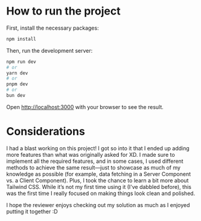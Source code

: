 # How to run the project

First, install the necessary packages:

```bash
npm install
```

Then, run the development server:

```bash
npm run dev
# or
yarn dev
# or
pnpm dev
# or
bun dev
```

Open [http://localhost:3000](http://localhost:3000) with your browser to see the result.

# Considerations

I had a blast working on this project! I got so into it that I ended up adding more features than what was originally asked for XD. I made sure to implement all the required features, and in some cases, I used different methods to achieve the same result—just to showcase as much of my knowledge as possible (for example, data fetching in a Server Component vs. a Client Component). Plus, I took the chance to learn a bit more about Tailwind CSS. While it’s not my first time using it (I've dabbled before), this was the first time I really focused on making things look clean and polished.

I hope the reviewer enjoys checking out my solution as much as I enjoyed putting it together :D
